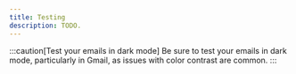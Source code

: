 ```yaml
---
title: Testing
description: TODO.
---
```


:::caution[Test your emails in dark mode]
Be sure to test your emails in dark mode, particularly in Gmail, as issues with color contrast are common. 
:::